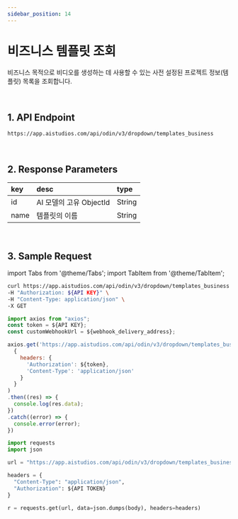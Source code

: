 ```yaml
---
sidebar_position: 14
---
```


# 비즈니스 템플릿 조회

비즈니스 목적으로 비디오를 생성하는 데 사용할 수 있는 사전 설정된 프로젝트 정보(템플릿) 목록을 조회합니다.

<br/>

## 1. API Endpoint

```http
https://app.aistudios.com/api/odin/v3/dropdown/templates_business
```

<br/>

## 2. Response Parameters

|key|desc|type|
|:---|:---|:---|
|id|AI 모델의 고유 ObjectId|String|
|name|템플릿의 이름|String|

<br/>


## 3. Sample Request

import Tabs from '@theme/Tabs';
import TabItem from '@theme/TabItem';

<Tabs>
<TabItem value="curl" label="cURL">

```bash
curl https://app.aistudios.com/api/odin/v3/dropdown/templates_business \
-H "Authorization: ${API KEY}" \
-H "Content-Type: application/json" \
-X GET 
```

</TabItem>
<TabItem value="js" label="Node.js">

```js
import axios from "axios";
const token = ${API KEY};
const customWebhookUrl = ${webhook_delivery_address};

axios.get('https://app.aistudios.com/api/odin/v3/dropdown/templates_business', 
  {
    headers: {
      'Authorization': ${token},
      'Content-Type': 'application/json'
    }
  }
)
.then((res) => {
  console.log(res.data);
})
.catch((error) => {
  console.error(error);
})
```

</TabItem>
<TabItem value="py" label="Python">

```py
import requests
import json

url = "https://app.aistudios.com/api/odin/v3/dropdown/templates_business"

headers = {
  "Content-Type": "application/json",
  "Authorization": ${API TOKEN}
}

r = requests.get(url, data=json.dumps(body), headers=headers)
```

</TabItem>
</Tabs>